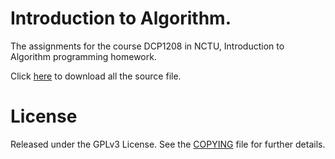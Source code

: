 Introduction to Algorithm.
====================================

The assignments for the course DCP1208 in NCTU, Introduction to Algorithm programming homework.

Click [here](http://chichunchen.github.io/Algorithm/) to download all the source file. 

License
====================================

Released under the GPLv3 License.  See the [COPYING][copying] file for further details.

[copying]: http://github.com/chichunchen/Algorithm/blob/master/COPYING 
